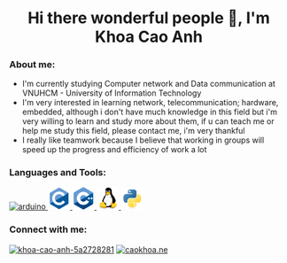 <h1 align="center">Hi there wonderful people 👋, I'm Khoa Cao Anh</h1>

<h3 align="left">About me:</h3>

- I'm currently studying Computer network and Data communication at VNUHCM - University of Information Technology
- I'm very interested in learning network, telecommunication; hardware, embedded, although i don't have much knowledge in this 
  field but i'm very willing to learn and study more about them, if u can teach me or help me study this field, please contact me, i'm very thankful
- I really like teamwork because I believe that working in groups will speed up the progress and efficiency of work a lot

<h3 align="left">Languages and Tools:</h3>
<p align="left"> <a href="https://www.arduino.cc/" target="_blank" rel="noreferrer"> <img src="https://cdn.worldvectorlogo.com/logos/arduino-1.svg" alt="arduino" width="40" height="40"/> </a> <a href="https://www.cprogramming.com/" target="_blank" rel="noreferrer"> <img src="https://raw.githubusercontent.com/devicons/devicon/master/icons/c/c-original.svg" alt="c" width="40" height="40"/> </a> <a href="https://www.w3schools.com/cpp/" target="_blank" rel="noreferrer"> <img src="https://raw.githubusercontent.com/devicons/devicon/master/icons/cplusplus/cplusplus-original.svg" alt="cplusplus" width="40" height="40"/> </a> <a href="https://www.linux.org/" target="_blank" rel="noreferrer"> <img src="https://raw.githubusercontent.com/devicons/devicon/master/icons/linux/linux-original.svg" alt="linux" width="40" height="40"/> </a> <a href="https://www.python.org" target="_blank" rel="noreferrer"> <img src="https://raw.githubusercontent.com/devicons/devicon/master/icons/python/python-original.svg" alt="python" width="40" height="40"/> </a> </p>

<h3 align="left">Connect with me:</h3>
<p align="left">
<a href="https://linkedin.com/in/khoa-cao-anh-5a2728281" target="blank"><img align="center" src="https://raw.githubusercontent.com/rahuldkjain/github-profile-readme-generator/master/src/images/icons/Social/linked-in-alt.svg" alt="khoa-cao-anh-5a2728281" height="30" width="40" /></a>
<a href="https://fb.com/caokhoa.ne" target="blank"><img align="center" src="https://raw.githubusercontent.com/rahuldkjain/github-profile-readme-generator/master/src/images/icons/Social/facebook.svg" alt="caokhoa.ne" height="30" width="40" /></a>
</p>
